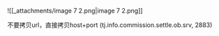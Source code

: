 ![[_attachments/image 7 2.png|image 7 2.png]]

不要拷贝url，直接拷贝host+port (tj.info.commission.settle.ob.srv, 2883)